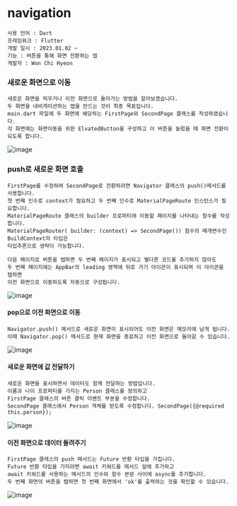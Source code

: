 # navigation
```
사용 언어 : Dart
프레임워크 : Flutter
개발 일시 : 2023.01.02 ~
기능 : 버튼을 통해 화면 전환하는 앱
개발자 : Won Chi Hyeon
```

### 새로운 화면으로 이동
```
새로운 화면을 띄우거나 이전 화면으로 돌아가는 방법을 알아보겠습니다.
두 화면을 내비게이션하는 앱을 만드는 것이 최종 목표입니다.
main.dart 파일에 두 화면에 해당하는 FirstPage와 SecondPage 클래스를 작성하였습니다.
각 화면에는 화면이동을 위한 ElvatedButton을 구성하고 이 버튼을 눌렀을 때 화면 전환이 되도록 합니다.
```
![image](https://user-images.githubusercontent.com/58906858/210201415-94b8a711-e0a3-40b3-a02f-f49294d267f6.png)

### push로 새로운 화면 호출
```
FirstPage를 수정하여 SecondPage로 전환하려면 Navigator 클래스의 push()메서드를 사용합니다.
첫 번째 인수로 context가 필요하고 두 번째 인수로 MaterialPageRoute 인스턴스가 필요합니다.
MaterialPageRoute 클래스의 builder 프로퍼티에 이동할 페이지를 나타내는 함수를 작성합니다.
MaterialPageRouter( builder: (context) => SecondPage()) 함수의 매개변수인 BuildContext의 타입은 
타입추론으로 생략이 가능합니다.

다음 페이지로 버튼을 탭하면 두 번째 페이지가 표시되고 별다른 코드를 추가하지 않아도
두 번째 페이지에는 AppBar의 leading 영역에 뒤로 가기 아이콘이 표시되며 이 아이콘을 탭하면 
이전 화면으로 이동하도록 자동으로 구성됩니다.
```
![image](https://user-images.githubusercontent.com/58906858/210202087-3b8927af-43a5-466e-b44f-12e5e53f2de4.png)
  
#### pop으로 이전 화면으로 이동
```
Navigator.push() 메서드로 새로운 화면이 표시되어도 이전 화면은 메모리에 남게 됩니다.
이때 Navigator.pop() 메서드로 현재 화면을 종료하고 이전 화면으로 돌아갈 수 있습니다.
```
![image](https://user-images.githubusercontent.com/58906858/210202412-cc893449-6e15-4d57-a517-4c1283fea5ab.png) 

#### 새로운 화면에 값 전달하기
```
새로운 화면을 표시하면서 데이터도 함께 전달하는 방법입니다.
이름과 나이 프로퍼티를 가지는 Person 클래스를 정의하고
FirstPage 클래스의 버튼 클릭 이벤트 부분을 수정합니다. 
SecondPage 클래스에서 Person 객체를 받도록 수정합니다. SecondPage({@required this.person});
```
![image](https://user-images.githubusercontent.com/58906858/210292296-8017ba18-3276-4004-8ed1-4a6ebf8586f9.png)

#### 이전 화면으로 데이터 돌려주기
```
FirstPage 클래스의 push 메서드는 Future 반환 타입을 가집니다.
Future 반환 타입을 가지려면 await 키워드를 메서드 앞에 추가하고
await 키워드를 사용하는 메서드의 인수와 함수 본문 사이에 async를 추가합니다.
두 번째 화면의 버튼을 탭하면 첫 번째 화면에서 'ok'를 출력하는 것을 확인할 수 있습니다.
```
![image](https://user-images.githubusercontent.com/58906858/210293860-2e1d394f-df22-436b-b262-fcb3b6f3dbca.png)
